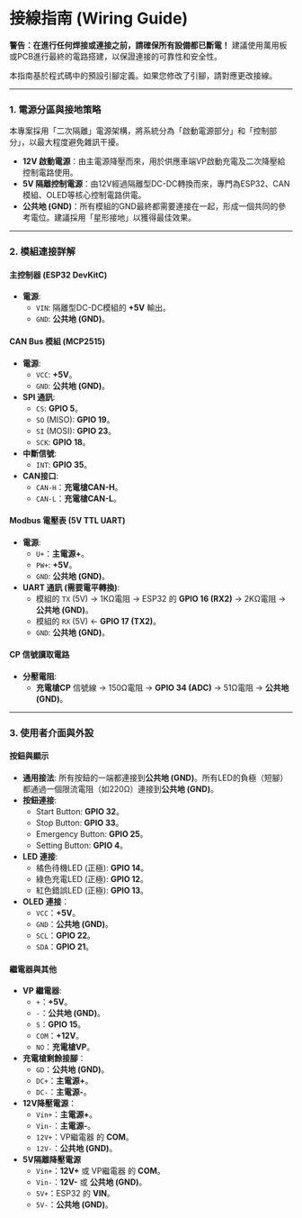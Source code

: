 # 接線指南 (Wiring Guide)

**警告：在進行任何焊接或連接之前，請確保所有設備都已斷電！** 
建議使用萬用板或PCB進行最終的電路搭建，以保證連接的可靠性和安全性。

本指南基於程式碼中的預設引腳定義。如果您修改了引腳，請對應更改接線。

---

### 1. 電源分區與接地策略

本專案採用「二次隔離」電源架構，將系統分為「啟動電源部分」和「控制部分」，以最大程度避免雜訊干擾。

*   **12V 啟動電源**：由主電源降壓而來，用於供應車端VP啟動充電及二次降壓給控制電路使用。
*   **5V 隔離控制電源**：由12V經過隔離型DC-DC轉換而來，專門為ESP32、CAN模組、OLED等核心控制電路供電。
*   **公共地 (GND)**：所有模組的GND最終都需要連接在一起，形成一個共同的參考電位。建議採用「星形接地」以獲得最佳效果。

---

### 2. 模組連接詳解

#### 主控制器 (ESP32 DevKitC)
*   **電源**:
    *   `VIN`: 隔離型DC-DC模組的 **+5V** 輸出。
    *   `GND`: **公共地 (GND)**。

#### CAN Bus 模組 (MCP2515)
*   **電源**:
    *   `VCC`: **+5V**。
    *   `GND`: **公共地 (GND)**。
*   **SPI 通訊**:
    *   `CS`: **GPIO 5**。
    *   `SO` (MISO): **GPIO 19**。
    *   `SI` (MOSI): **GPIO 23**。
    *   `SCK`: **GPIO 18**。
*   **中斷信號**:
    *   `INT`: **GPIO 35**。
*   **CAN接口**:
    *   `CAN-H`：**充電槍CAN-H**。
    *   `CAN-L`：**充電槍CAN-L**。

#### Modbus 電壓表 (5V TTL UART)
*   **電源**:
    *   `U+`：**主電源+**。
    *   `PW+`: **+5V**。
    *   `GND`: **公共地 (GND)**。
*   **UART 通訊 (需要電平轉換)**:
    *   模組的 `TX` (5V) -> 1KΩ電阻 -> ESP32 的 **GPIO 16 (RX2)** -> 2KΩ電阻 -> **公共地 (GND)**。
    *   模組的 `RX` (5V) <- **GPIO 17 (TX2)**。
    *   `GND`: **公共地 (GND)**。
   

#### CP 信號讀取電路
*   **分壓電阻**:
    *   **充電槍CP** 信號線 -> 150Ω電阻 -> **GPIO 34 (ADC)** -> 51Ω電阻 -> **公共地 (GND)**。

---

### 3. 使用者介面與外設

#### 按鈕與顯示
*   **通用接法**: 所有按鈕的一端都連接到**公共地 (GND)**。所有LED的負極（短腳）都通過一個限流電阻（如220Ω）連接到**公共地 (GND)**。
*   **按鈕連接**:
    *   Start Button: **GPIO 32**。
    *   Stop Button: **GPIO 33**。
    *   Emergency Button: **GPIO 25**。
    *   Setting Button: **GPIO 4**。
*   **LED 連接**:
    *   橘色待機LED (正極): **GPIO 14**。
    *   綠色充電LED (正極): **GPIO 12**。
    *   紅色錯誤LED (正極): **GPIO 13**。
*   **OLED 連接**：
    *   `VCC`：**+5V**。
    *   `GND`：**公共地 (GND)**。
    *   `SCL`：**GPIO 22**。
    *   `SDA`：**GPIO 21**。

#### 繼電器與其他
*   **VP 繼電器**:
    *   `+`：**+5V**。
    *   `-`：**公共地 (GND)**。
    *   `S`：**GPIO 15**。
    *   `COM`：**+12V**。
    *   `NO`：**充電槍VP**。
*   **充電槍剩餘接腳**：
    *    `GD`：**公共地 (GND)**。
    *    `DC+`：**主電源+**。
    *    `DC-`：**主電源-**。
*   **12V降壓電源**：
    *    `Vin+`：**主電源+**。
    *    `Vin-`：**主電源-**。
    *    `12V+`：VP繼電器 的 **COM**。
    *    `12V-`：**公共地 (GND)**。
*   **5V隔離降壓電源**
    *    `Vin+`：**12V+** 或 VP繼電器 的 **COM**。
    *    `Vin-`：**12V-** 或 **公共地 (GND)**。
    *    `5V+`：ESP32 的 **VIN**。
    *    `5V-`：**公共地 (GND)**。
